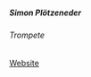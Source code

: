 ##### Simon Plötzeneder

###### Trompete

<a target="_blank" rel="noopener noreferrer" href="http://www.ploetzeneder.net/">Website</a>
